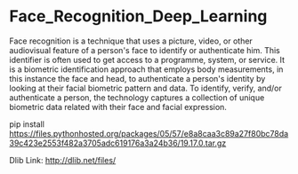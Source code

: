 # Face_Recognition_Deep_Learning
Face recognition is a technique that uses a picture, video, or other audiovisual feature of a person's face to identify or authenticate him. This identifier is often used to get access to a programme, system, or service. It is a biometric identification approach that employs body measurements, in this instance the face and head, to authenticate a person's identity by looking at their facial biometric pattern and data. To identify, verify, and/or authenticate a person, the technology captures a collection of unique biometric data related with their face and facial expression.


pip install https://files.pythonhosted.org/packages/05/57/e8a8caa3c89a27f80bc78da39c423e2553f482a3705adc619176a3a24b36/19.17.0.tar.gz

Dlib Link: http://dlib.net/files/
